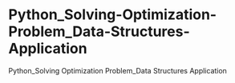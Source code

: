 # Python_Solving-Optimization-Problem_Data-Structures-Application
Python_Solving Optimization Problem_Data Structures Application
